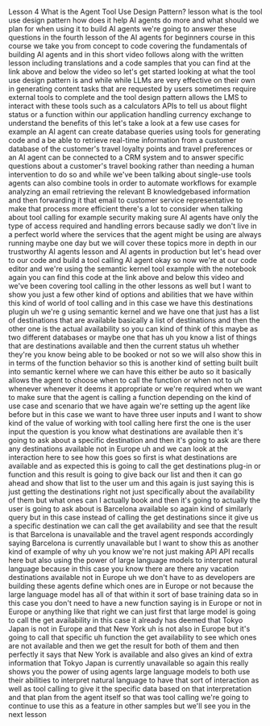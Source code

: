 Lesson 4 What is the Agent Tool Use Design Pattern?
lesson what is the tool use design pattern how does it help AI agents do more and what should we plan for when using it to build AI agents we're going to answer these questions in the fourth lesson of the AI agents for beginners course in this course we take you from concept to code covering the fundamentals of building AI agents and in this short video follows along with the written lesson including translations and a code samples that you can find at the link above and below the video so let's get started looking at what the tool use design pattern is and while while LLMs are very effective on their own in generating content tasks that are requested by users sometimes require external tools to complete and the tool design pattern allows the LMS to interact with these tools such as a calculators APIs to tell us about flight status or a function within our application handling currency exchange to understand the benefits of this let's take a look at a few use cases for example an AI agent can create database queries using tools for generating code and a be able to retrieve real-time information from a customer database of the customer's travel loyalty points and travel preferences or an AI agent can be connected to a CRM system and to answer specific questions about a customer's travel booking rather than needing a human intervention to do so and while we've been talking about single-use tools agents can also combine tools in order to automate workflows for example analyzing an email retrieving the relevant B knowledgebased information and then forwarding it that email to customer service representative to make that process more efficient there's a lot to consider when talking about tool calling for example security making sure AI agents have only the type of access required and handling errors because sadly we don't live in a perfect world where the services that the agent might be using are always running maybe one day but we will cover these topics more in depth in our trustworthy AI agents lesson and AI agents in production but let's head over to our code and build a tool calling AI agent okay so now we're at our code editor and we're using the semantic kernel tool example with the notebook again you can find this code at the link above and below this video and we've been covering tool calling in the other lessons as well but I want to show you just a few other kind of options and abilities that we have within this kind of world of tool calling and in this case we have this destinations plugin uh we're g using semantic kernel and we have one that just has a list of destinations that are available basically a list of destinations and then the other one is the actual availability so you can kind of think of this maybe as two different databases or maybe one that has uh you know a list of things that are destinations available and then the current status uh whether they're you know being able to be booked or not so we will also show this in in terms of the function behavior so this is another kind of setting built built into semantic kernel where we can have this either be auto so it basically allows the agent to choose when to call the function or when not to uh whenever whenever it deems it appropriate or we're required when we want to make sure that the agent is calling a function depending on the kind of use case and scenario that we have again we're setting up the agent like before but in this case we want to have three user inputs and I want to show kind of the value of working with tool calling here first the one is the user input the question is you know what destinations are available then it's going to ask about a specific destination and then it's going to ask are there any destinations available not in Europe uh and we can look at the interaction here to see how this goes so first is what destinations are available and as expected this is going to call the get destinations plug-in or function and this result is going to give back our list and then it can go ahead and show that list to the user um and this again is just saying this is just getting the destinations right not just specifically about the availability of them but what ones can I actually book and then it's going to actually the user is going to ask about is Barcelona available so again kind of similarly query but in this case instead of calling the get destinations since it give us a specific destination we can call the get availability and see that the result is that Barcelona is unavailable and the travel agent responds accordingly saying Barcelona is currently unavailable but I want to show this as another kind of example of why uh you know we're not just making API API recalls here but also using the power of large language models to interpret natural language because in this case you know there are there any vacation destinations available not in Europe uh we don't have to as developers are building these agents define which ones are in Europe or not because the large language model has all of that within it sort of base training data so in this case you don't need to have a new function saying is in Europe or not in Europe or anything like that right we can just first that large model is going to call the get availability in this case it already has deemed that Tokyo Japan is not in Europe and that New York uh is not also in Europe but it's going to call that specific uh function the get availability to see which ones are not available and then we get the result for both of them and then perfectly it says that New York is available and also gives an kind of extra information that Tokyo Japan is currently unavailable so again this really shows you the power of using agents large language models to both use their abilities to interpret natural language to have that sort of interaction as well as tool calling to give it the specific data based on that interpretation and that plan from the agent itself so that was tool calling we're going to continue to use this as a feature in other samples but we'll see you in the next lesson
